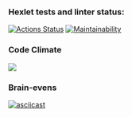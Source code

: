 ### Hexlet tests and linter status:

[![Actions Status](https://github.com/lebedevalex3/frontend-project-lvl1/workflows/hexlet-check/badge.svg)](https://github.com/lebedevalex3/frontend-project-lvl1/actions)
[![Maintainability](https://api.codeclimate.com/v1/badges/8937730a066ea91a8214/maintainability)](https://codeclimate.com/github/lebedevalex3/frontend-project-lvl1/maintainability)

### Code Climate

<a href="https://codeclimate.com/github/lebedevalex3/frontend-project-lvl1/test_coverage"><img src="https://api.codeclimate.com/v1/badges/8937730a066ea91a8214/test_coverage" /></a>

### Brain-evens

[![asciicast](https://asciinema.org/a/eyd1ONWEBhDFTHLMwXKzYoKPg.svg)](https://asciinema.org/a/eyd1ONWEBhDFTHLMwXKzYoKPg)
